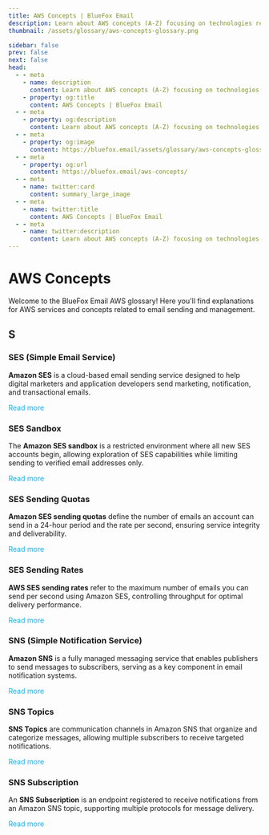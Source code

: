```yaml
---
title: AWS Concepts | BlueFox Email
description: Learn about AWS concepts (A-Z) focusing on technologies related to email sending.
thumbnail: /assets/glossary/aws-concepts-glossary.png

sidebar: false
prev: false
next: false
head:
  - - meta
    - name: description
      content: Learn about AWS concepts (A-Z) focusing on technologies related to email sending.
    - property: og:title
      content: AWS Concepts | BlueFox Email
  - - meta
    - property: og:description
      content: Learn about AWS concepts (A-Z) focusing on technologies related to email sending.
  - - meta
    - property: og:image
      content: https://bluefox.email/assets/glossary/aws-concepts-glossary.png
  - - meta
    - property: og:url
      content: https://bluefox.email/aws-concepts/
  - - meta
    - name: twitter:card
      content: summary_large_image
  - - meta
    - name: twitter:title
      content: AWS Concepts | BlueFox Email
  - - meta
    - name: twitter:description
      content: Learn about AWS concepts (A-Z) focusing on technologies related to email sending.
---
```


# AWS Concepts

Welcome to the BlueFox Email AWS glossary! Here you'll find explanations for AWS services and concepts related to email sending and management.

## S

### SES (Simple Email Service)

**Amazon SES** is a cloud-based email sending service designed to help digital marketers and application developers send marketing, notification, and transactional emails.

[Read more](/aws-concepts/aws-ses)

### SES Sandbox

The **Amazon SES sandbox** is a restricted environment where all new SES accounts begin, allowing exploration of SES capabilities while limiting sending to verified email addresses only.

[Read more](/aws-concepts/aws-sandbox)

### SES Sending Quotas

**Amazon SES sending quotas** define the number of emails an account can send in a 24-hour period and the rate per second, ensuring service integrity and deliverability.

[Read more](/aws-concepts/aws-sending-quota)

### SES Sending Rates

**AWS SES sending rates** refer to the maximum number of emails you can send per second using Amazon SES, controlling throughput for optimal delivery performance.

[Read more](/aws-concepts/aws-sending-rate)

### SNS (Simple Notification Service)

**Amazon SNS** is a fully managed messaging service that enables publishers to send messages to subscribers, serving as a key component in email notification systems.

[Read more](/aws-concepts/aws-sns)

### SNS Topics

**SNS Topics** are communication channels in Amazon SNS that organize and categorize messages, allowing multiple subscribers to receive targeted notifications.

[Read more](/aws-concepts/aws-sns-topics)

### SNS Subscription

An **SNS Subscription** is an endpoint registered to receive notifications from an Amazon SNS topic, supporting multiple protocols for message delivery.

[Read more](/aws-concepts/aws-sns-subscription.md)

<style>
a[href^="/aws-concepts/"] {
  color: #13B0EE;
  text-decoration: none;
}

a[href^="/aws-concepts/"]:hover {
  text-decoration: underline;
  opacity: 0.9;
}
</style>
